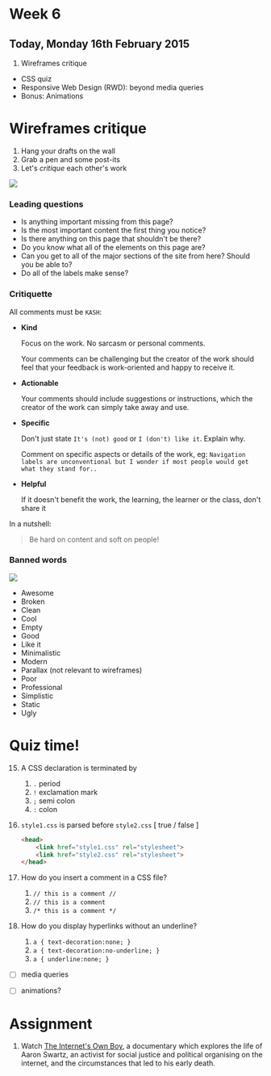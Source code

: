 # Week 6

## Today, Monday 16th February 2015

1. Wireframes critique 
* CSS quiz
* Responsive Web Design (RWD): beyond media queries 
* Bonus: Animations

# Wireframes critique

1. Hang your drafts on the wall
2. Grab a pen and some post-its 
3. Let's *critique* each other's work

![](https://raw.githubusercontent.com/RavensbourneWebMedia/WEB14104/master/sessions/assets/wireframes-critique.jpg)


### Leading questions

* Is anything important missing from this page?
* Is the most important content the first thing you notice?
* Is there anything on this page that shouldn't be there?
* Do you know what all of the elements on this page are?
* Can you get to all of the major sections of the site from here? Should you be able to?
* Do all of the labels make sense?

### Critiquette

All comments must be `KASH`:

* **Kind** 
	
	Focus on the work. No sarcasm or personal comments. 
	
	Your comments can be challenging but the creator of the work should feel that your feedback is work-oriented and happy to receive it.
	
* **Actionable**	
	
	Your comments should include suggestions or instructions, which the creator of the work can simply take away and use.
	
* **Specific** 

	Don't just state `It's (not) good` or `I (don't) like it`. Explain why.
	
	Comment on specific aspects or details of the work, eg: `Navigation labels are unconventional but I wonder if most people would get what they stand for..`
	
* **Helpful** 

	If it doesn't benefit the work, the learning, the learner or the class, don't share it

In a nutshell:
 
> Be hard on content and soft on people!

<!-- From http://reflectionsofmyteaching.blogspot.co.uk/2013/04/creating-culture-of-critique.html?m=1-->

### Banned words

![](https://raw.githubusercontent.com/RavensbourneWebMedia/WEB14104/master/sessions/assets/thumbs-down.png)

* Awesome
* Broken
* Clean
* Cool
* Empty
* Good
* Like it
* Minimalistic
* Modern
* Parallax (not relevant to wireframes)
* Poor
* Professional
* Simplistic
* Static
* Ugly

<!--* more to come..-->



# Quiz time!

15. A CSS declaration is terminated by 

	1. `.` period
	2. `!` exclamation mark
	3. `;` semi colon
	4. `:` colon


12. `style1.css` is parsed before `style2.css` [ true / false ]
	
	```html
	<head>
    	<link href="style1.css" rel="stylesheet">
    	<link href="style2.css" rel="stylesheet">
	</head> 
	```	
3. How do you insert a comment in a CSS file?

	1. `// this is a comment //`
	2. `// this is a comment`
	3. `/* this is a comment */`

5. How do you display hyperlinks without an underline?

	1. `a { text-decoration:none; }`
	2. `a { text-decoration:no-underline; }`
	3. `a { underline:none; }`
	
- [ ] media queries
- [ ] animations?	





# Assignment

1. Watch [The Internet's Own Boy](http://www.bbc.co.uk/iplayer/episode/b051wkry/storyville-20142015-11-the-internets-own-boy), a documentary which explores the life of Aaron Swartz, an activist for social justice and political organising on the internet, and the circumstances that led to his early death.